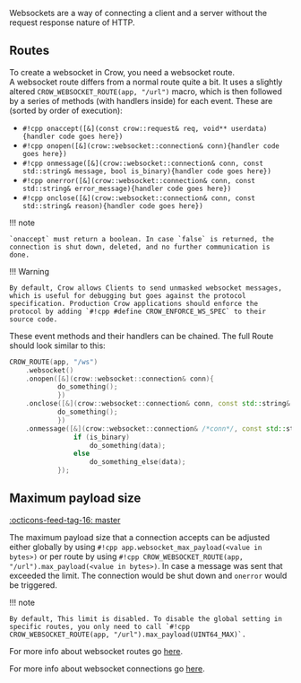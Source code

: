 Websockets are a way of connecting a client and a server without the request response nature of HTTP.<br>

## Routes
To create a websocket in Crow, you need a websocket route.<br>
A websocket route differs from a normal route quite a bit. It uses a slightly altered `CROW_WEBSOCKET_ROUTE(app, "/url")` macro, which is then followed by a series of methods (with handlers inside) for each event. These are (sorted by order of execution):


- `#!cpp onaccept([&](const crow::request& req, void** userdata){handler code goes here})`
- `#!cpp onopen([&](crow::websocket::connection& conn){handler code goes here})`
- `#!cpp onmessage([&](crow::websocket::connection& conn, const std::string& message, bool is_binary){handler code goes here})`
- `#!cpp onerror([&](crow::websocket::connection& conn, const std::string& error_message){handler code goes here})`
- `#!cpp onclose([&](crow::websocket::connection& conn, const std::string& reason){handler code goes here})`

!!! note

    `onaccept` must return a boolean. In case `false` is returned, the connection is shut down, deleted, and no further communication is done.

!!! Warning

    By default, Crow allows Clients to send unmasked websocket messages, which is useful for debugging but goes against the protocol specification. Production Crow applications should enforce the protocol by adding `#!cpp #define CROW_ENFORCE_WS_SPEC` to their source code.

These event methods and their handlers can be chained. The full Route should look similar to this:
```cpp
CROW_ROUTE(app, "/ws")
    .websocket()
    .onopen([&](crow::websocket::connection& conn){
            do_something();
            })
    .onclose([&](crow::websocket::connection& conn, const std::string& reason){
            do_something();
            })
    .onmessage([&](crow::websocket::connection& /*conn*/, const std::string& data, bool is_binary){
                if (is_binary)
                    do_something(data);
                else
                    do_something_else(data);
            });
```

## Maximum payload size
<span class="tag">[:octicons-feed-tag-16: master](https://github.com/CrowCpp/Crow)</span>

The maximum payload size that a connection accepts can be adjusted either globally by using `#!cpp app.websocket_max_payload(<value in bytes>)` or per route by using `#!cpp CROW_WEBSOCKET_ROUTE(app, "/url").max_payload(<value in bytes>)`. In case a message was sent that exceeded the limit. The connection would be shut down and `onerror` would be triggered.

!!! note

    By default, This limit is disabled. To disable the global setting in specific routes, you only need to call `#!cpp CROW_WEBSOCKET_ROUTE(app, "/url").max_payload(UINT64_MAX)`.


For more info about websocket routes go [here](../../reference/classcrow_1_1_web_socket_rule.html).

For more info about websocket connections go [here](../../reference/classcrow_1_1websocket_1_1_connection.html).
